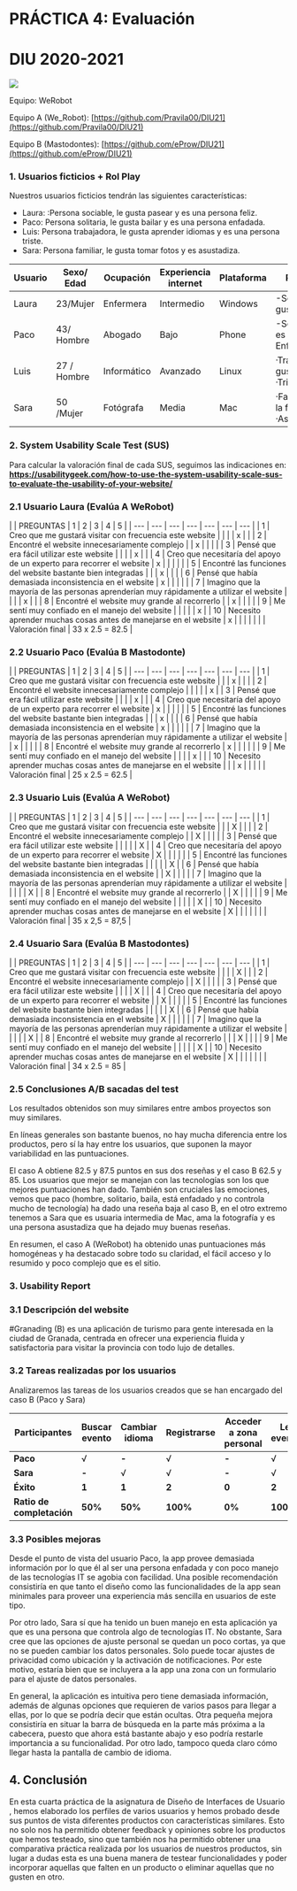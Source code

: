 # PRÁCTICA 4: Evaluación

# DIU 2020-2021

![](RackMultipart20210530-4-pt0b96_html_a1d3706f9f858a58.jpg)

Equipo: WeRobot

Equipo A (We\_Robot): [https://github.com/Pravila00/DIU21](https://github.com/Pravila00/DIU21)

Equipo B (Mastodontes): [https://github.com/eProw/DIU21](https://github.com/eProw/DIU21)

### **1. Usuarios ficticios + Rol Play**

Nuestros usuarios ficticios tendrán las siguientes características:

- Laura: :Persona sociable, le gusta pasear y es una persona feliz.
- Paco: Persona solitaria, le gusta bailar y es una persona enfadada.
- Luis: Persona trabajadora, le gusta aprender idiomas y es una persona triste.
- Sara: Persona familiar, le gusta tomar fotos y es asustadiza.

| Usuario | Sexo/ Edad | Ocupación | Experiencia internet | Plataforma | Perfil cubierto | Test |
| --- | --- | --- | --- | --- | --- | --- |
| Laura | 23/Mujer | Enfermera | Intermedio | Windows | -Sociable -Le gusta pasear -Feliz | A |
| Paco | 43/ Hombre | Abogado | Bajo | Phone | -Solitario -Bailar es su pasión -Enfadado/agobiado | B |
| Luis | 27 / Hombre | Informático | Avanzado | Linux | ·Trabajdor ·Le gustan los idiomas ·Triste | A |
| Sara | 50 /Mujer | Fotógrafa | Media | Mac | ·Familiar ·Le gusta la fotografía ·Asustadiza | B |

###


###


### **2. System Usability Scale Test (SUS)**

Para calcular la valoración final de cada SUS, seguimos las indicaciones en: **https://usabilitygeek.com/how-to-use-the-system-usability-scale-sus-to-evaluate-the-usability-of-your-website/**

### 2.1 Usuario Laura (Evalúa A WeRobot)

|
 | PREGUNTAS | 1 | 2 | 3 | 4 | 5 |
| --- | --- | --- | --- | --- | --- | --- |
| 1 | Creo que me gustará visitar con frecuencia este website |
 |
 |
 | x |
 |
| 2 | Encontré el website innecesariamente complejo |
 | x |
 |
 |
 |
| 3 | Pensé que era fácil utilizar este website |
 |
 |
 | x |
 |
| 4 | Creo que necesitaría del apoyo de un experto para recorrer el website | x |
 |
 |
 |
 |
| 5 | Encontré las funciones del website bastante bien integradas |
 |
 | x |
 |
 |
| 6 | Pensé que había demasiada inconsistencia en el website | x |
 |
 |
 |
 |
| 7 | Imagino que la mayoría de las personas aprenderían muy rápidamente a utilizar el website |
 |
 |
 | x |
 |
| 8 | Encontré el website muy grande al recorrerlo |
 | x |
 |
 |
 |
| 9 | Me sentí muy confiado en el manejo del website  |
 |
 |
 |
 | x |
| 10 | Necesito aprender muchas cosas antes de manejarse en el website  | x |
 |
 |
 |
 |
|
 | Valoración final | 33 x 2.5 = 82.5 |

###


###


###


### 2.2 Usuario Paco (Evalúa B Mastodonte)

|
 | PREGUNTAS | 1 | 2 | 3 | 4 | 5 |
| --- | --- | --- | --- | --- | --- | --- |
| 1 | Creo que me gustará visitar con frecuencia este website |
 |
 | x |
 |
 |
| 2 | Encontré el website innecesariamente complejo |
 |
 |
 |
 | x |
| 3 | Pensé que era fácil utilizar este website |
 |
 |
 | x |
 |
| 4 | Creo que necesitaría del apoyo de un experto para recorrer el website | x |
 |
 |
 |
 |
| 5 | Encontré las funciones del website bastante bien integradas |
 |
 | x |
 |
 |
| 6 | Pensé que había demasiada inconsistencia en el website | x |
 |
 |
 |
 |
| 7 | Imagino que la mayoría de las personas aprenderían muy rápidamente a utilizar el website |
 | x |
 |
 |
 |
| 8 | Encontré el website muy grande al recorrerlo | x |
 |
 |
 |
 |
| 9 | Me sentí muy confiado en el manejo del website  |
 |
 |
 | x |
 |
| 10 | Necesito aprender muchas cosas antes de manejarse en el website  |
 |
 | x |
 |
 |
|
 | Valoración final | 25 x 2.5 = 62.5 |

###


###


###


###


###


### 2.3 Usuario Luis (Evalúa A WeRobot)

|
 | PREGUNTAS | 1 | 2 | 3 | 4 | 5 |
| --- | --- | --- | --- | --- | --- | --- |
| 1 | Creo que me gustará visitar con frecuencia este website |
 |
 | X |
 |
 |
| 2 | Encontré el website innecesariamente complejo |
 | X |
 |
 |
 |
| 3 | Pensé que era fácil utilizar este website |
 |
 |
 |
 | X |
| 4 | Creo que necesitaría del apoyo de un experto para recorrer el website | X |
 |
 |
 |
 |
| 5 | Encontré las funciones del website bastante bien integradas |
 |
 |
 |
 | X |
| 6 | Pensé que había demasiada inconsistencia en el website |
 | X |
 |
 |
 |
| 7 | Imagino que la mayoría de las personas aprenderían muy rápidamente a utilizar el website |
 |
 |
 |
 | X |
| 8 | Encontré el website muy grande al recorrerlo |
 | X |
 |
 |
 |
| 9 | Me sentí muy confiado en el manejo del website  |
 |
 |
 |
 | X |
| 10 | Necesito aprender muchas cosas antes de manejarse en el website  | X |
 |
 |
 |
 |
|
 | Valoración final | 35 x 2,5 = 87,5 |

###


###


###


### 2.4 Usuario Sara (Evalúa B Mastodontes)

|
 | PREGUNTAS | 1 | 2 | 3 | 4 | 5 |
| --- | --- | --- | --- | --- | --- | --- |
| 1 | Creo que me gustará visitar con frecuencia este website |
 |
 |
 | X |
 |
| 2 | Encontré el website innecesariamente complejo |
 | X |
 |
 |
 |
| 3 | Pensé que era fácil utilizar este website |
 |
 |
 | X |
 |
| 4 | Creo que necesitaría del apoyo de un experto para recorrer el website |
 | X |
 |
 |
 |
| 5 | Encontré las funciones del website bastante bien integradas |
 |
 |
 |
 | X |
| 6 | Pensé que había demasiada inconsistencia en el website | X |
 |
 |
 |
 |
| 7 | Imagino que la mayoría de las personas aprenderían muy rápidamente a utilizar el website |
 |
 |
 |
 | X |
| 8 | Encontré el website muy grande al recorrerlo |
 |
 | X |
 |
 |
| 9 | Me sentí muy confiado en el manejo del website  |
 |
 |
 |
 | X |
| 10 | Necesito aprender muchas cosas antes de manejarse en el website  | X |
 |
 |
 |
 |
|
 | Valoración final | 34 x 2.5 = 85 |

### 2.5 Conclusiones A/B sacadas del test

Los resultados obtenidos son muy similares entre ambos proyectos son muy similares.

En líneas generales son bastante buenos, no hay mucha diferencia entre los productos, pero sí la hay entre los usuarios, que suponen la mayor variabilidad en las puntuaciones.

El caso A obtiene 82.5 y 87.5 puntos en sus dos reseñas y el caso B 62.5 y 85. Los usuarios que mejor se manejan con las tecnologías son los que mejores puntuaciones han dado. También son cruciales las emociones, vemos que paco (hombre, solitario, baila, está enfadado y no controla mucho de tecnología) ha dado una reseña baja al caso B, en el otro extremo tenemos a Sara que es usuaria intermedia de Mac, ama la fotografía y es una persona asustadiza que ha dejado muy buenas reseñas.

En resumen, el caso A (WeRobot) ha obtenido unas puntuaciones más homogéneas y ha destacado sobre todo su claridad, el fácil acceso y lo resumido y poco complejo que es el sitio.

### **3. Usability Report**

### 3.1 Descripción del website

#Granading (B) es una aplicación de turismo para gente interesada en la ciudad de Granada, centrada en ofrecer una experiencia fluida y satisfactoria para visitar la provincia con todo lujo de detalles.

### 3.2 Tareas realizadas por los usuarios

Analizaremos las tareas de los usuarios creados que se han encargado del caso B (Paco y Sara)

| **Participantes** | **Buscar evento** | **Cambiar idioma** | **Registrarse** | **Acceder a zona personal** | **Leer un evento/ruta** |
| --- | --- | --- | --- | --- | --- |
| **Paco** | √ | **-** | √ | **-** | √ |
| **Sara** | **-** | √ | √ | **-** | √ |
| **Éxito** | **1** | **1** | **2** | **0** | **2** |
| **Ratio de completación** | **50%** | **50%** | **100%** | **0%** | **100%** |

### 3.3 Posibles mejoras

Desde el punto de vista del usuario Paco, la app provee demasiada información por lo que él al ser una persona enfadada y con poco manejo de las tecnologías IT se agobia con facilidad. Una posible recomendación consistiría en que tanto el diseño como las funcionalidades de la app sean minimales para proveer una experiencia más sencilla en usuarios de este tipo.

Por otro lado, Sara sí que ha tenido un buen manejo en esta aplicación ya que es una persona que controla algo de tecnologías IT. No obstante, Sara cree que las opciones de ajuste personal se quedan un poco cortas, ya que no se pueden cambiar los datos personales. Solo puede tocar ajustes de privacidad como ubicación y la activación de notificaciones. Por este motivo, estaría bien que se incluyera a la app una zona con un formulario para el ajuste de datos personales.

En general, la aplicación es intuitiva pero tiene demasiada información, además de algunas opciones que requieren de varios pasos para llegar a ellas, por lo que se podría decir que están ocultas. Otra pequeña mejora consistiría en situar la barra de búsqueda en la parte más próxima a la cabecera, puesto que ahora está bastante abajo y eso podría restarle importancia a su funcionalidad. Por otro lado, tampoco queda claro cómo llegar hasta la pantalla de cambio de idioma.

## **4. Conclusión**

En esta cuarta práctica de la asignatura de Diseño de Interfaces de Usuario , hemos elaborado los perfiles de varios usuarios y hemos probado desde sus puntos de vista diferentes productos con características similares. Esto no solo nos ha permitido obtener feedback y opiniones sobre los productos que hemos testeado, sino que también nos ha permitido obtener una comparativa práctica realizada por los usuarios de nuestros productos, sin lugar a dudas esta es una buena manera de testear funcionalidades y poder incorporar aquellas que falten en un producto o eliminar aquellas que no gusten en otro.
